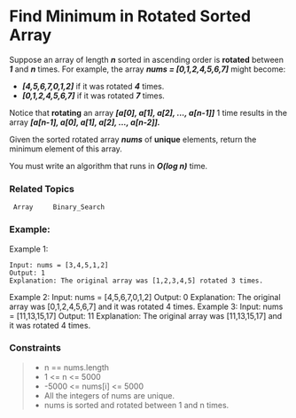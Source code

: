 # Find Minimum in Rotated Sorted Array
Suppose an array of length _**n**_ sorted in ascending order is **rotated** between _**1**_ and _**n**_ times. For example, the array _**nums = [0,1,2,4,5,6,7]**_ might become:

  - _**[4,5,6,7,0,1,2]**_ if it was rotated _**4**_ times.
  - _**[0,1,2,4,5,6,7]**_ if it was rotated _**7**_ times.

Notice that **rotating** an array _**[a[0], a[1], a[2], ..., a[n-1]]**_ 1 time results in the array _**[a[n-1], a[0], a[1], a[2], ..., a[n-2]].**_

Given the sorted rotated array _**nums**_ of **unique** elements, return the minimum element of this array.

You must write an algorithm that runs in _**O(log n)**_ time.
### Related Topics
     Array     Binary_Search
### Example:
Example 1:
    
    Input: nums = [3,4,5,1,2]
    Output: 1
    Explanation: The original array was [1,2,3,4,5] rotated 3 times.
Example 2:
    Input: nums = [4,5,6,7,0,1,2]
    Output: 0
    Explanation: The original array was [0,1,2,4,5,6,7] and it was rotated 4 times. 
Example 3:
    Input: nums = [11,13,15,17]
    Output: 11
    Explanation: The original array was [11,13,15,17] and it was rotated 4 times. 
### Constraints

>- n == nums.length
>- 1 <= n <= 5000
>- -5000 <= nums[i] <= 5000
>- All the integers of nums are unique.
>- nums is sorted and rotated between 1 and n times.
